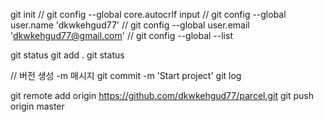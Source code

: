 git init
// git config --global core.autocrlf input
// git config --global user.name 'dkwkehgud77'
// git config --global user.email 'dkwkehgud77@gmail.com' 
// git config --global --list

git status
git add .
git status 

// 버전 생성 -m 매시지
git commit -m 'Start project'
git log

git remote add origin https://github.com/dkwkehgud77/parcel.git
git push origin master 
